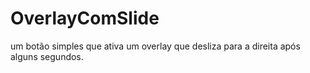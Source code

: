 # OverlayComSlide
um botão simples que ativa um overlay que desliza para a direita após alguns segundos.
